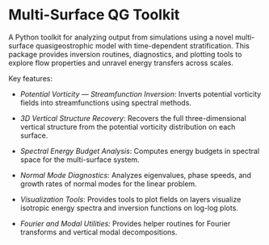# Multi-Surface QG Toolkit

A Python toolkit for analyzing output from simulations using a novel multi-surface quasigeostrophic model with time-dependent stratification. This package provides inversion routines, diagnostics, and plotting tools to explore flow properties and unravel energy transfers across scales.

Key features:

- *Potential Vorticity — Streamfunction Inversion*: Inverts potential vorticity fields into streamfunctions using spectral methods.

- *3D Vertical Structure Recovery*: Recovers the full three-dimensional vertical structure from the potential vorticity distribution on each surface.

- *Spectral Energy Budget Analysis*: Computes energy budgets in spectral space for the multi-surface system.

- *Normal Mode Diagnostics*: Analyzes eigenvalues, phase speeds, and growth rates of normal modes for the linear problem.

- *Visualization Tools*: Provides tools to plot fields on layers visualize isotropic energy spectra and inversion functions on log-log plots.

- *Fourier and Modal Utilities:* Provides helper routines for Fourier transforms and vertical modal decompositions.